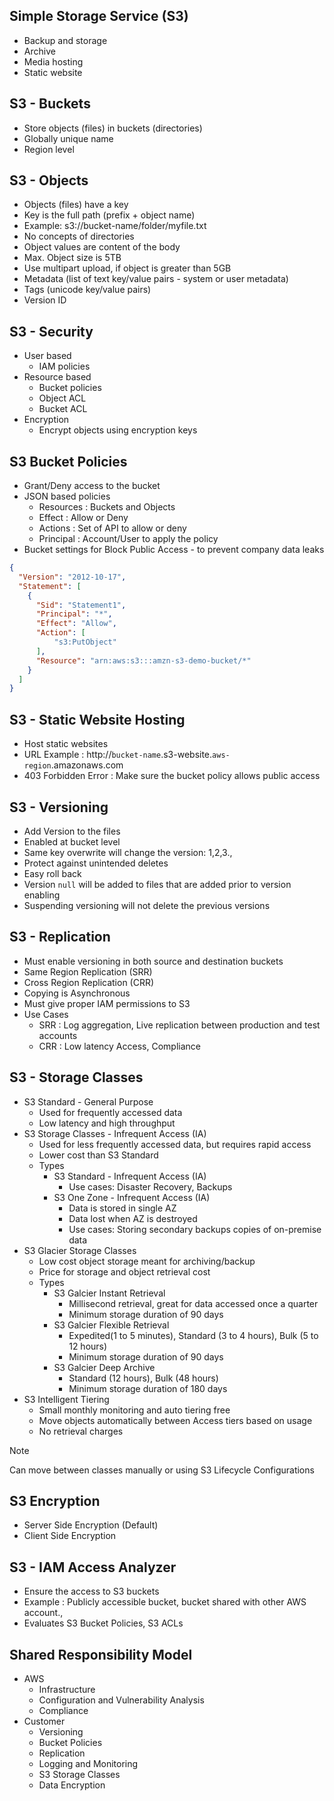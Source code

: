 ## Simple Storage Service (S3)
- Backup and storage
- Archive
- Media hosting
- Static website

## S3 - Buckets
- Store objects (files) in buckets (directories)
- Globally unique name
- Region level

## S3 - Objects
- Objects (files) have a key
- Key is the full path (prefix + object name)
- Example: s3://bucket-name/folder/myfile.txt
- No concepts of directories
- Object values are content of the body
- Max. Object size is 5TB
- Use multipart upload, if object is greater than 5GB
- Metadata (list of text key/value pairs - system or user metadata)
- Tags (unicode key/value pairs)
- Version ID

## S3 - Security
- User based
  - IAM policies
- Resource based
  - Bucket policies
  - Object ACL
  - Bucket ACL
- Encryption
  - Encrypt objects using encryption keys

## S3 Bucket Policies
- Grant/Deny access to the bucket
- JSON based policies
    - Resources : Buckets and Objects
    - Effect : Allow or Deny
    - Actions : Set of API to allow or deny
    - Principal : Account/User to apply the policy
- Bucket settings for Block Public Access - to prevent company data leaks
  
```json
{
  "Version": "2012-10-17",
  "Statement": [
    {
      "Sid": "Statement1",
      "Principal": "*",
      "Effect": "Allow",
      "Action": [
          "s3:PutObject"
      ],
      "Resource": "arn:aws:s3:::amzn-s3-demo-bucket/*"
    }
  ]
}
```

## S3 - Static Website Hosting
- Host static websites
- URL Example : http://`bucket-name`.s3-website.`aws-region`.amazonaws.com
- 403 Forbidden Error : Make sure the bucket policy allows public access

## S3 - Versioning
- Add Version to the files
- Enabled at bucket level
- Same key overwrite will change the version: 1,2,3.,
- Protect against unintended deletes
- Easy roll back
- Version `null` will be added to files that are added prior to version enabling
- Suspending versioning will not delete the previous versions

## S3 - Replication
- Must enable versioning in both source and destination buckets
- Same Region Replication (SRR)
- Cross Region Replication (CRR)
- Copying is Asynchronous
- Must give proper IAM permissions to S3
- Use Cases
  - SRR : Log aggregation, Live replication between production and test accounts
  - CRR : Low latency Access, Compliance

## S3 - Storage Classes
- S3 Standard - General Purpose
  - Used for frequently accessed data
  - Low latency and high throughput
- S3 Storage Classes - Infrequent Access (IA)
  - Used for less frequently accessed data, but requires rapid access
  - Lower cost than S3 Standard
  - Types
    - S3 Standard - Infrequent Access (IA)
      - Use cases: Disaster Recovery, Backups
    - S3 One Zone - Infrequent Access (IA)
      - Data is stored in single AZ
      - Data lost when AZ is destroyed
      - Use cases: Storing secondary backups copies of on-premise data
- S3 Glacier Storage Classes
  - Low cost object storage meant for archiving/backup
  - Price for storage and object retrieval cost
  - Types
    - S3 Galcier Instant Retrieval
      - Millisecond retrieval, great for data accessed once a quarter
      - Minimum storage duration of 90 days
    - S3 Galcier Flexible Retrieval
      - Expedited(1 to 5 minutes), Standard (3 to 4 hours), Bulk (5 to 12 hours)
      - Minimum storage duration of 90 days
    - S3 Galcier Deep Archive
      - Standard (12 hours), Bulk (48 hours)
      - Minimum storage duration of 180 days
- S3 Intelligent Tiering
  - Small monthly monitoring and auto tiering free
  - Move objects automatically between Access tiers based on usage
  - No retrieval charges

> [!NOTE]
> Can move between classes manually or using S3 Lifecycle Configurations

## S3 Encryption
- Server Side Encryption (Default)
- Client Side Encryption

## S3 - IAM Access Analyzer
- Ensure the access to S3 buckets
- Example : Publicly accessible bucket, bucket shared with other AWS account.,
- Evaluates S3 Bucket Policies, S3 ACLs

## Shared Responsibility Model
- AWS
  - Infrastructure
  - Configuration and Vulnerability Analysis
  - Compliance
- Customer
  - Versioning
  - Bucket Policies
  - Replication
  - Logging and Monitoring
  - S3 Storage Classes
  - Data Encryption
